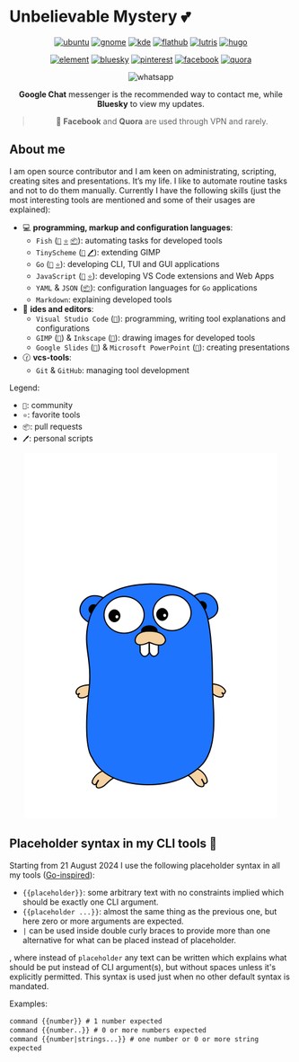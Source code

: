 # Unbelievable Mystery 💕

<div align="center">

[![ubuntu](https://img.shields.io/badge/Ubuntu-cc4e0a?logo=ubuntu&logoColor=white)](https://discourse.ubuntu.com/u/emilygraceseville7cf/summary)
[![gnome](https://img.shields.io/badge/Gnome%20DE-059c9e?logo=gnome&logoColor=white)](https://discourse.gnome.org/u/emilygraceseville7cf/summary)
[![kde](https://img.shields.io/badge/KDE%20Plasma%20DE-05639e?logo=kde&logoColor=white)](https://discuss.kde.org/u/emilygraceseville7cf/summary)
[![flathub](https://img.shields.io/badge/Flathub-ffffff?logo=flathub&logoColor=black)](https://discourse.flathub.org/u/emilygraceseville7cf/summary)
[![lutris](https://img.shields.io/badge/Lutris-d17b0a?logo=lutris&logoColor=white)](https://forums.lutris.net/u/emilygraceseville7cf/summary)
[![hugo](https://img.shields.io/badge/Hugo-eb1ca6?logo=hugo&logoColor=white)](https://discourse.gohugo.io/u/emilygraceseville7cf/summary)

[![element](https://img.shields.io/badge/Element-@emilygraceseville7cf:matrix.org-0DBD8B?logo=element&labelColor=454545&logoColor=white)](https://github.com/EmilyGraceSeville7cf/EmilyGraceSeville7cf/blob/main/infos/no-profile-link-supported.md)
[![bluesky](https://img.shields.io/badge/Bluesky-0285FF?logo=bluesky&logoColor=white)](https://bsky.app/profile/emilyseville7cf.bsky.social)
[![pinterest](https://img.shields.io/badge/Pinterest-e00b21?logo=pinterest&logoColor=white)](https://ca.pinterest.com/EmilyGraceSeville7cf/)
[![facebook](https://img.shields.io/badge/Facebook-0b4ee0?logo=facebook&logoColor=white)](https://www.facebook.com/profile.php?id=61567348637149)
[![quora](https://img.shields.io/badge/Quora-c71a45?logo=quora&logoColor=white)](https://www.quora.com/profile/Unbelievable-Mystery?ch=3&oid=2302137716&share=e8798b79&srid=35tvcV&target_type=user)

![whatsapp](https://img.shields.io/badge/+7%20999%20808%2009%2030-10B418?logo=whatsapp&logoColor=white)

**Google Chat** messenger is the recommended way to contact me, while **Bluesky**
to view my updates.

> 🌴 **Facebook** and **Quora** are used through VPN and rarely.

</div>

## About me

I am open source contributor and I am keen on administrating, scripting,
creating sites and presentations. It’s my life. I like to automate routine tasks
and not to do them manually. Currently I have the following skills (just the
most interesting tools are mentioned and some of their usages are explained):

- :computer: **programming, markup and configuration languages**:
  - `Fish` ([`💬`][fish_community]
  [`⭐`](https://github.com/stars/EmilyGraceSeville7cf/lists/fish-use)
  [`📦`](https://github.com/fish-shell/fish-shell/pulls/EmilyGraceSeville7cf)):
    automating tasks for developed tools
  - `TinyScheme` ([`💬`][gimp_community]
  [`🖊️`](https://github.com/EmilyGraceSeville7cf/tinyscheme-library-scripts)):
    extending GIMP
  - `Go` ([`💬`][go_community]
  [`⭐`](https://github.com/stars/EmilyGraceSeville7cf/lists/go-tools-use)):
    developing CLI, TUI and GUI applications
  - `JavaScript` ([`💬`][javascript_community]
    [`⭐`](https://github.com/stars/EmilyGraceSeville7cf/lists/javascript-tools-use)):
    developing VS Code extensions and Web Apps
  - `YAML` & `JSON` ([`📦`](https://github.com/SchemaStore/schemastore/pulls/EmilyGraceSeville7cf)):
    configuration languages for `Go` applications
  - `Markdown`: explaining developed tools
- :memo: **ides and editors**:
  - `Visual Studio Code` ([`💬`][vscode_community]): programming, writing tool explanations and
    configurations
  - `GIMP` ([`💬`][gimp_community]) & `Inkscape` ([`💬`][inkscape_community]):
    drawing images for developed tools
  - `Google Slides` ([`💬`][slides_community]) & `Microsoft PowerPoint` ([`💬`][powerpoint_community]):
    creating presentations
- :clock130: **vcs-tools**:
  - `Git` & `GitHub`: managing tool development

Legend:

- `💬`: community
- `⭐`: favorite tools
- `📦`: pull requests
- `🖊️`: personal scripts

[fish_community]: https://matrix.to/#/#fish-shell:matrix.org
[gimp_community]: https://discuss.pixls.us/tag/gimp
[go_community]: https://forum.golangbridge.org/
[javascript_community]: https://www.sitepoint.com/community/c/javascript/33
[inkscape_community]: https://inkscape.org/forums/
[vscode_community]: https://github.com/microsoft/vscode-discussions/discussions
[slides_community]: https://support.google.com/docs/threads?hl=en&thread_filter=(category:docs_slides)&sjid=18016765158418257400-EU
[powerpoint_community]: https://answers.microsoft.com/en-us/

<div align="center">

![gopher](./animated-jumping-gopher.gif)

</div>

## Placeholder syntax in my CLI tools 📖

Starting from 21 August 2024 I use the following placeholder syntax in all my
tools ([Go-inspired](https://pkg.go.dev/text/template)):

- `{{placeholder}}`: some arbitrary text with no constraints implied which
  should be exactly one CLI argument.
- `{{placeholder ...}}`: almost the same thing as the previous one, but here
  zero or more arguments are expected.
- `|` can be used inside double curly braces to provide more than one
  alternative for what can be placed instead of placeholder.

, where instead of `placeholder` any text can be written which explains what
should be put instead of CLI argument(s), but without spaces unless it's
explicitly permitted. This syntax is used just when no other default syntax is
mandated.

Examples:

```fish
command {{number}} # 1 number expected
command {{number..}} # 0 or more numbers expected
command {{number|strings...}} # one number or 0 or more string expected
```
